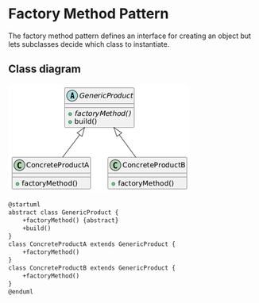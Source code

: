 # Factory Method Pattern

The factory method pattern defines an interface for creating an object but lets subclasses decide which class to instantiate.

## Class diagram

![Class diagram](/assets/images/factorymethod.png)

```plantuml
@startuml
abstract class GenericProduct {
    +factoryMethod() {abstract}
    +build()
}
class ConcreteProductA extends GenericProduct {
    +factoryMethod()
}
class ConcreteProductB extends GenericProduct {
    +factoryMethod()
}
@enduml
```
